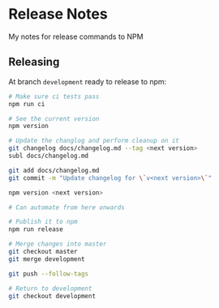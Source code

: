 # Release Notes

My notes for release commands to NPM

## Releasing

At branch `development` ready to release to npm:

``` bash
# Make sure ci tests pass
npm run ci

# See the current version
npm version

# Update the changlog and perform cleanup on it
git changelog docs/changelog.md --tag <next version>
subl docs/changelog.md

git add docs/changelog.md
git commit -m "Update changelog for \`v<next version>\`"

npm version <next version>

# Can automate from here onwards

# Publish it to npm
npm run release

# Merge changes into master
git checkout master
git merge development

git push --follow-tags

# Return to development
git checkout development

```
